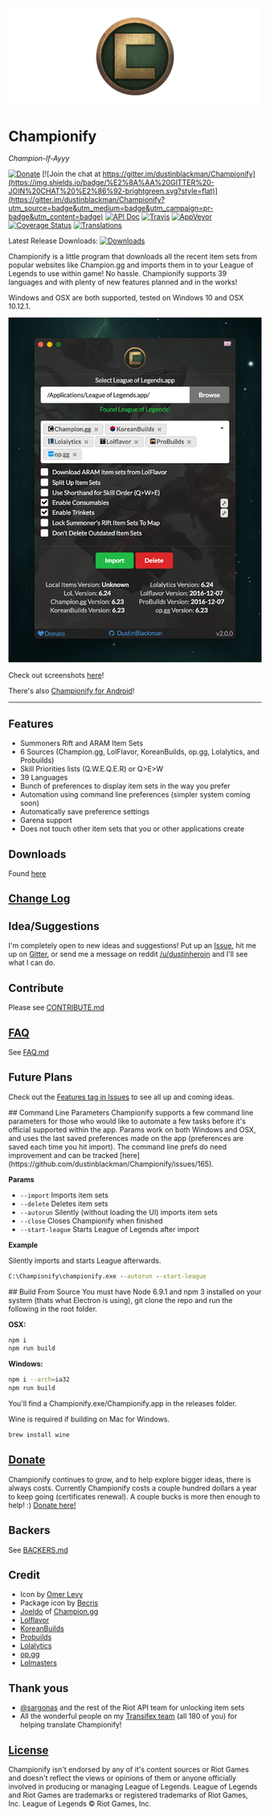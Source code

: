 ![Championify](resources/github_banner.jpg)

# Championify

_Champion-If-Ayyy_

[![Donate](https://img.shields.io/badge/Donate-Patreon-5cb85c.svg)](https://patreon.com/dustinblackman)
[![Join the chat at https://gitter.im/dustinblackman/Championify](https://img.shields.io/badge/%E2%8A%AA%20GITTER%20-JOIN%20CHAT%20%E2%86%92-brightgreen.svg?style=flat)](https://gitter.im/dustinblackman/Championify?utm_source=badge&utm_medium=badge&utm_campaign=pr-badge&utm_content=badge)
[![API Doc](https://doclets.io/dustinblackman/Championify/master.svg)](https://doclets.io/dustinblackman/Championify/master)
[![Travis](https://img.shields.io/travis/dustinblackman/Championify/master.svg)](https://travis-ci.org/dustinblackman/Championify/builds)
[![AppVeyor](https://ci.appveyor.com/api/projects/status/dt20uyoxt2skgneu/branch/master?svg=true)](https://ci.appveyor.com/project/dustinblackman/championify/branch/master)
[![Coverage Status](https://img.shields.io/coveralls/dustinblackman/Championify/master.svg)](https://coveralls.io/github/dustinblackman/Championify?branch=master)
[![Translations](https://img.shields.io/badge/Translations-Transifex-135d91.svg)](https://www.transifex.com/dustinblackman/championify)

Latest Release Downloads: [![Downloads](https://img.shields.io/github/downloads/dustinblackman/Championify/latest/total.svg)](https://github.com/dustinblackman/Championify/releases/latest)

Championify is a little program that downloads all the recent item sets from popular websites like Champion.gg and imports them in to your League of Legends to use within game! No hassle. Championify supports 39 languages and with plenty of new features planned and in the works!

Windows and OSX are both supported, tested on Windows 10 and OSX 10.12.1.

![Championify](resources/screenshots/readme_screenshot.png)

Check out screenshots [here](https://imgur.com/a/vgS3I)!

There's also [Championify for Android](https://github.com/OmerValentine/Championify-Android)!

---

## Features
- Summoners Rift and ARAM Item Sets
- 6 Sources (Champion.gg, LolFlavor, KoreanBuilds, op.gg, Lolalytics, and Probuilds)
- Skill Priorities lists (Q.W.E.Q.E.R) or Q>E>W
- 39 Languages
- Bunch of preferences to display item sets in the way you prefer
- Automation using command line preferences (simpler system coming soon)
- Automatically save preference settings
- Garena support
- Does not touch other item sets that you or other applications create


## Downloads
Found [here](https://github.com/dustinblackman/Championify/releases/latest)

## [Change Log](CHANGELOG.md)

## Idea/Suggestions
I'm completely open to new ideas and suggestions! Put up an [Issue](https://github.com/dustinblackman/Championify/issues), hit me up on [Gitter](https://gitter.im/dustinblackman/Championify), or send me a message on reddit [/u/dustinheroin](https://www.reddit.com/user/dustinheroin) and I'll see what I can do.

## Contribute
Please see [CONTRIBUTE.md](CONTRIBUTE.md)

## [FAQ](FAQ.md)
See [FAQ.md](FAQ.md)

## Future Plans
Check out the [Features tag in Issues](https://github.com/dustinblackman/Championify/labels/feature) to see all up and coming ideas.

<a name="clp" />
## Command Line Parameters
Championify supports a few command line parameters for those who would like to automate a few tasks before it's official supported within the app. Params work on both Windows and OSX, and uses the last saved preferences made on the app (preferences are saved each time you hit import). The command line prefs do need improvement and can be tracked [here](https://github.com/dustinblackman/Championify/issues/165).

__Params__

- `--import` Imports item sets
- `--delete` Deletes item sets
- `--autorun` Silently (without loading the UI) imports item sets
- `--close` Closes Championify when finished
- `--start-league` Starts League of Legends after import

__Example__

Silently imports and starts League afterwards.

```cmd
C:\Championify\championify.exe --autorun --start-league
```

<a name="source" />
## Build From Source
You must have Node 6.9.1 and npm 3 installed on your system (thats what Electron is using), git clone the repo and run the following in the root folder.

__OSX:__
```bash
npm i
npm run build
```

__Windows:__
```bash
npm i --arch=ia32
npm run build
```

You'll find a Championify.exe/Championify.app in the releases folder.

Wine is required if building on Mac for Windows.
```bash
brew install wine
```

## [Donate](https://patreon.com/dustinblackman)

Championify continues to grow, and to help explore bigger ideas, there is always costs. Currently Championify costs a couple hundred dollars a year to keep going (certificates renewal). A couple bucks is more then enough to help! :) [Donate here!](https://patreon.com/dustinblackman)

## Backers

See [BACKERS.md](BACKERS.md)

## Credit
- Icon by [Omer Levy](http://github.com/OmerValentine)
- Package icon by [Becris](http://www.flaticon.com/free-icon/new-product_166913#term=new&page=2&position=96)
- [Joeldo](https://www.reddit.com/user/joeldo) of [Champion.gg](http://champion.gg)
- [Lolflavor](http://www.lolflavor.com/)
- [KoreanBuilds](http://koreanbuilds.net)
- [Probuilds](http://probuilds.net)
- [Lolalytics](http://lolalytics.com)
- [op.gg](http://op.gg)
- [Lolmasters](http://lolmasters.net/)

## Thank yous
- [@sargonas](https://github.com/sargonas) and the rest of the Riot API team for unlocking item sets
- All the wonderful people on my [Transifex team](https://www.transifex.com/dustinblackman/championify/) (all 180 of you) for helping translate Championify!


## [License](LICENSE)

Championify isn't endorsed by any of it's content sources or Riot Games and doesn't reflect the views or opinions of them or anyone officially involved in producing or managing League of Legends. League of Legends and Riot Games are trademarks or registered trademarks of Riot Games, Inc. League of Legends © Riot Games, Inc.
